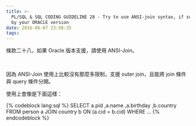 ```yaml
---
title: >-
  PL/SQL & SQL CODING GUIDELINE 28 - Try to use ANSI-join syntax, if supported
  by your ORACLE version
date: 2016-06-07 23:58:35
tags:
---
```


條款二十八，如果 Oracle 版本支援，請使用 ANSI-Join。  

<!-- More -->

<br/>


因為 ANSI-Join 使用上比較沒有那麼多限制，支援 outer join，且能將 join 條件與 query 條件分開。


使用上會像是下面這樣：  

{% codeblock lang:sql %}
SELECT 
    a.pid ,a.name ,a.birthday ,b.country 
FROM person a JOIN country b ON (a.cid = b.cid) 
WHERE …
{% endcodeblock %}
